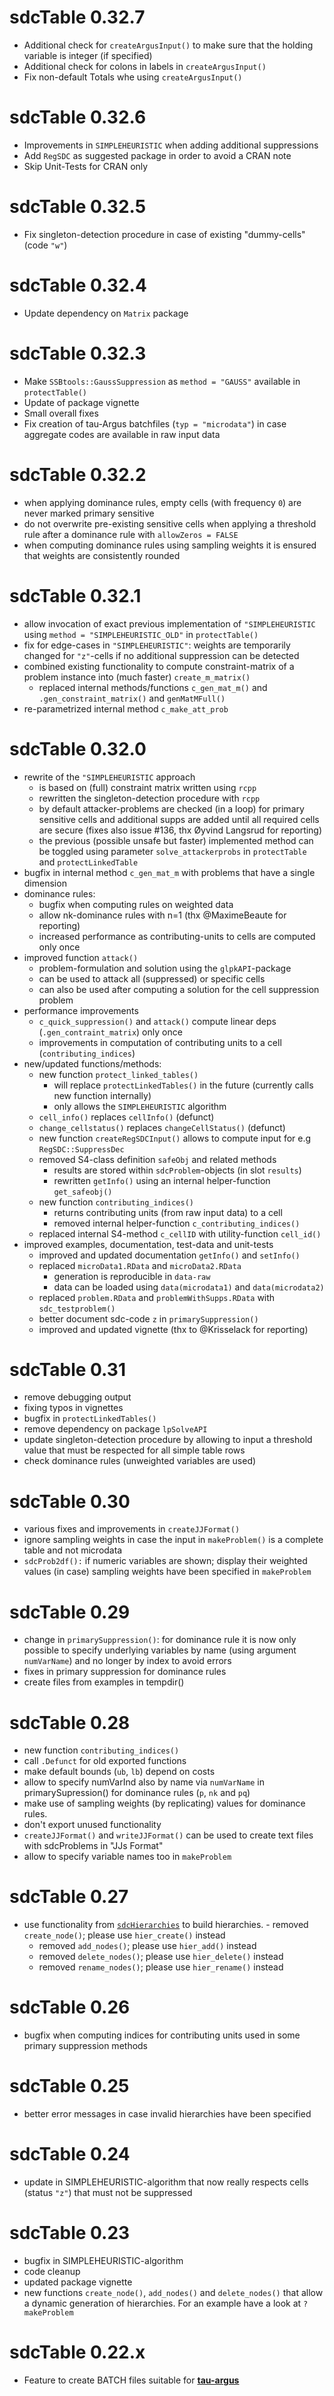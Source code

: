 # sdcTable 0.32.7
- Additional check for `createArgusInput()` to make sure that the holding variable is integer (if specified)
- Additional check for colons in labels in `createArgusInput()`
- Fix non-default Totals whe using `createArgusInput()`

# sdcTable 0.32.6
- Improvements in `SIMPLEHEURISTIC` when adding additional suppressions
- Add `RegSDC` as suggested package in order to avoid a CRAN note
- Skip Unit-Tests for CRAN only

# sdcTable 0.32.5
- Fix singleton-detection procedure in case of existing "dummy-cells" (code `"w"`)

# sdcTable 0.32.4
- Update dependency on `Matrix` package

# sdcTable 0.32.3
- Make `SSBtools::GaussSuppression` as `method = "GAUSS"` available in `protectTable()`
- Update of package vignette
- Small overall fixes
- Fix creation of tau-Argus batchfiles (`typ = "microdata"`) in case aggregate codes are available in raw input data

# sdcTable 0.32.2
- when applying dominance rules, empty cells (with frequency `0`) are never marked primary sensitive
- do not overwrite pre-existing sensitive cells when applying a threshold rule after a dominance rule with `allowZeros = FALSE`
- when computing dominance rules using sampling weights it is ensured that weights are consistently rounded

# sdcTable 0.32.1
- allow invocation of exact previous implementation of `"SIMPLEHEURISTIC` using `method = "SIMPLEHEURISTIC_OLD"` in `protectTable()`
- fix for edge-cases in `"SIMPLEHEURISTIC"`: weights are temporarily changed for `"z"`-cells if no additional suppression
can be detected
- combined existing functionality to compute constraint-matrix of a problem instance into (much faster) `create_m_matrix()`
  * replaced internal methods/functions `c_gen_mat_m()` and `.gen_constraint_matrix()` and `genMatMFull()`
- re-parametrized internal method `c_make_att_prob`

# sdcTable 0.32.0
- rewrite of the `"SIMPLEHEURISTIC` approach
  * is based on (full) constraint matrix written using `rcpp`
  * rewritten the singleton-detection procedure with `rcpp`
  * by default attacker-problems are checked (in a loop) for primary sensitive cells and additional supps are added until all required cells are secure (fixes also issue #136, thx Øyvind Langsrud for reporting)
  * the previous (possible unsafe but faster) implemented method can be toggled using parameter `solve_attackerprobs` in `protectTable` and `protectLinkedTable`
- bugfix in internal method `c_gen_mat_m` with problems that have a single dimension
- dominance rules:
  * bugfix when computing rules on weighted data
  * allow nk-dominance rules with n=1 (thx @MaximeBeaute for reporting)
  * increased performance as contributing-units to cells are computed only once
- improved function `attack()`
  * problem-formulation and solution using the `glpkAPI`-package
  * can be used to attack all (suppressed) or specific cells
  * can also be used after computing a solution for the cell suppression problem
- performance improvements
  * `c_quick_suppression()` and `attack()` compute linear deps (`.gen_contraint_matrix`) only once
  * improvements in computation of contributing units to a cell (`contributing_indices`)
- new/updated functions/methods:
  * new function `protect_linked_tables()` 
    + will replace `protectLinkedTables()` in the future (currently calls new function internally)
    + only allows the `SIMPLEHEURISTIC` algorithm
  * `cell_info()` replaces `cellInfo()` (defunct)
  * `change_cellstatus()` replaces `changeCellStatus()` (defunct)
  * new function `createRegSDCInput()` allows to compute input for e.g `RegSDC::SuppressDec`
  * removed S4-class definition `safeObj` and related methods
    + results are stored within `sdcProblem`-objects (in slot `results`)
    + rewritten `getInfo()` using an internal helper-function `get_safeobj()`
  * new function `contributing_indices()`
    * returns contributing units (from raw input data) to a cell
    * removed internal helper-function `c_contributing_indices()`
  * replaced internal S4-method `c_cellID` with utility-function `cell_id()`
- improved examples, documentation, test-data and unit-tests
  * improved and updated documentation `getInfo()` and `setInfo()`
  * replaced `microData1.RData` and `microData2.RData` 
    + generation is reproducible in `data-raw`
    + data can be loaded using `data(microdata1)` and `data(microdata2)`
  * replaced `problem.RData` and `problemWithSupps.RData` with `sdc_testproblem()`
  * better document sdc-code `z` in `primarySuppression()`
  * improved and updated vignette (thx to @Krisselack for reporting)

# sdcTable 0.31
- remove debugging output
- fixing typos in vignettes
- bugfix in `protectLinkedTables()`
- remove dependency on package `lpSolveAPI`
- update singleton-detection procedure by allowing to input a threshold value that must be respected for all simple table rows
- check dominance rules (unweighted variables are used)

# sdcTable 0.30
- various fixes and improvements in `createJJFormat()`
- ignore sampling weights in case the input in `makeProblem()` is a complete table
and not microdata
- `sdcProb2df():` if numeric variables are shown; display their weighted values (in case)
sampling weights have been specified in `makeProblem`

# sdcTable 0.29
- change in `primarySuppression()`: for dominance rule it is now only possible to specify underlying variables by name (using argument `numVarName`) and no longer by index to avoid errors
- fixes in primary suppression for dominance rules
- create files from examples in tempdir()

# sdcTable 0.28
- new function `contributing_indices()`
- call `.Defunct` for old exported functions
- make default bounds (`ub`, `lb`) depend on costs
- allow to specify numVarInd also by name via `numVarName` in primarySupression() for dominance rules (`p`, `nk` and `pq`)
- make use of sampling weights (by replicating) values for dominance rules.
- don't export unused functionality
- `createJJFormat()` and `writeJJFormat()` can be used to create text files with
sdcProblems in "JJs Format"
- allow to specify variable names too in `makeProblem`

# sdcTable 0.27
- use functionality from [`sdcHierarchies`](https://cran.r-project.org/package=sdcHierarchies) to build hierarchies.     - removed `create_node()`; please use `hier_create()` instead
    - removed `add_nodes()`; please use `hier_add()` instead
    - removed `delete_nodes()`; please use `hier_delete()` instead
    - removed `rename_nodes()`; please use `hier_rename()` instead

# sdcTable 0.26
* bugfix when computing indices for contributing units used in some primary suppression methods

# sdcTable 0.25
* better error messages in case invalid hierarchies have been specified

# sdcTable 0.24
* update in SIMPLEHEURISTIC-algorithm that now really respects cells (status `"z"`) that must not be suppressed

# sdcTable 0.23
* bugfix in SIMPLEHEURISTIC-algorithm
* code cleanup
* updated package vignette
* new functions `create_node()`, `add_nodes()` and `delete_nodes()` that allow a dynamic generation of hierarchies. For an example have a look at `?makeProblem`

# sdcTable 0.22.x
* Feature to create BATCH files suitable for [**tau-argus**](https://github.com/sdcTools/tauargus)
